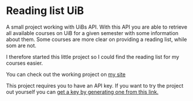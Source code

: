 # Reading list UiB

A small project working with UiBs API. With this API you are able to retrieve all available courses on UiB for a given semester with some information about them. 
Some courses are more clear on providing a reading list, while som are not. 

I therefore started this little project so I could find the reading list for my courses easier.

You can check out the working project on [my site](https://folk.uib.no/zib007/)

This project requires you to have an API key. If you want to try the project out yourself you can [get a key by generating one from this link.](https://dataapi.app.uib.no/?lang=en)


